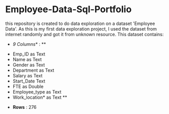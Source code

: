 # Employee-Data-Sql-Portfolio

this repository is created to do data exploration on a dataset 'Employee Data'. As this is my first data exploration project, I used the dataset from internet randomly and got it from unknown resource.
This dataset contains:

* *9 Columns** :
** 
- Emp_ID as Text                           
- Name as Text
- Gender as Text 
- Department as Text
- Salary as Text
- Start_Date Text 
- FTE as Double
- Employee_type as Text
- Work_location* as Text
**
* **Rows** : 276
